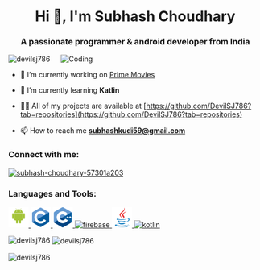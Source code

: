 <h1 align="center">Hi 👋, I'm Subhash Choudhary</h1>
<h3 align="center">A passionate programmer & android developer from India</h3>
<img align="right" alt="Coding" width="400" src="https://cdn.dribbble.com/users/1162077/screenshots/3848914/programmer.gif">

<p align="left"> <img src="https://komarev.com/ghpvc/?username=devilsj786&label=Profile%20views&color=0e75b6&style=flat" alt="devilsj786" /> </p>

- 🔭 I’m currently working on [Prime Movies](https://github.com/DevilSJ786/PrimeMovies)

- 🌱 I’m currently learning **Katlin**

- 👨‍💻 All of my projects are available at [https://github.com/DevilSJ786?tab=repositories](https://github.com/DevilSJ786?tab=repositories)

- 📫 How to reach me **subhashkudi59@gmail.com**

<h3 align="left">Connect with me:</h3>
<p align="left">
<a href="https://linkedin.com/in/subhash-choudhary-57301a203" target="blank"><img align="center" src="https://raw.githubusercontent.com/rahuldkjain/github-profile-readme-generator/master/src/images/icons/Social/linked-in-alt.svg" alt="subhash-choudhary-57301a203" height="30" width="40" /></a>
</p>

<h3 align="left">Languages and Tools:</h3>
<p align="left"> <a href="https://developer.android.com" target="_blank" rel="noreferrer"> <img src="https://raw.githubusercontent.com/devicons/devicon/master/icons/android/android-original-wordmark.svg" alt="android" width="40" height="40"/> </a> <a href="https://www.cprogramming.com/" target="_blank" rel="noreferrer"> <img src="https://raw.githubusercontent.com/devicons/devicon/master/icons/c/c-original.svg" alt="c" width="40" height="40"/> </a> <a href="https://www.w3schools.com/cpp/" target="_blank" rel="noreferrer"> <img src="https://raw.githubusercontent.com/devicons/devicon/master/icons/cplusplus/cplusplus-original.svg" alt="cplusplus" width="40" height="40"/> </a> <a href="https://firebase.google.com/" target="_blank" rel="noreferrer"> <img src="https://www.vectorlogo.zone/logos/firebase/firebase-icon.svg" alt="firebase" width="40" height="40"/> </a> <a href="https://www.java.com" target="_blank" rel="noreferrer"> <img src="https://raw.githubusercontent.com/devicons/devicon/master/icons/java/java-original.svg" alt="java" width="40" height="40"/> </a> <a href="https://kotlinlang.org" target="_blank" rel="noreferrer"> <img src="https://www.vectorlogo.zone/logos/kotlinlang/kotlinlang-icon.svg" alt="kotlin" width="40" height="40"/> </a> </p>

<p><img align="left" src="https://github-readme-stats.vercel.app/api/top-langs?username=devilsj786&show_icons=true&locale=en&layout=compact" alt="devilsj786" /></p>

<p>&nbsp;<img align="center" src="https://github-readme-stats.vercel.app/api?username=devilsj786&show_icons=true&locale=en" alt="devilsj786" /></p>

<p><img align="center" src="https://github-readme-streak-stats.herokuapp.com/?user=devilsj786&" alt="devilsj786" /></p>
